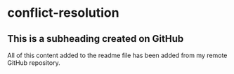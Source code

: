 # conflict-resolution

  ## This is a subheading created on GitHub

  All of this content added to the readme file has been added from my remote GitHub repository.
  ```
